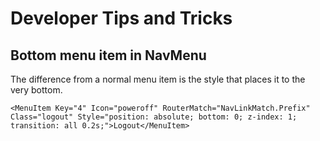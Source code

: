 ﻿# Developer Tips and Tricks

## Bottom menu item in NavMenu

The difference from a normal menu item is the style that places it to the very bottom.

``<MenuItem Key="4" Icon="poweroff" RouterMatch="NavLinkMatch.Prefix" Class="logout" Style="position: absolute; bottom: 0; z-index: 1; transition: all 0.2s;">Logout</MenuItem>``


